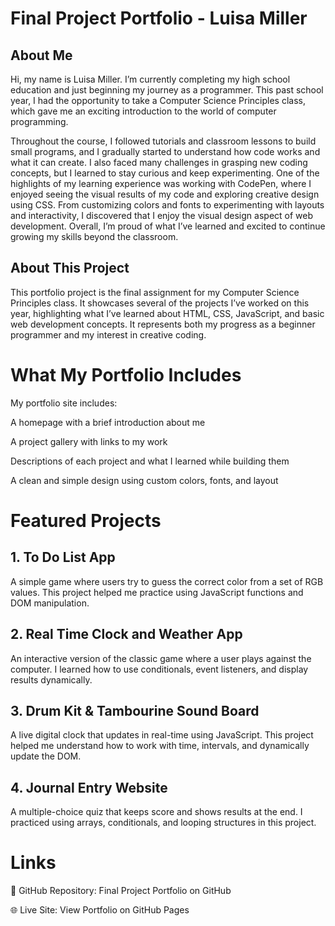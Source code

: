 # Final Project Portfolio - Luisa Miller

## About Me
Hi, my name is Luisa Miller. I’m currently completing my high school education and just beginning my journey as a programmer. This past school year, I had the opportunity to take a Computer Science Principles class, which gave me an exciting introduction to the world of computer programming.

Throughout the course, I followed tutorials and classroom lessons to build small programs, and I gradually started to understand how code works and what it can create. I also faced many challenges in grasping new coding concepts, but I learned to stay curious and keep experimenting. One of the highlights of my learning experience was working with CodePen, where I enjoyed seeing the visual results of my code and exploring creative design using CSS. From customizing colors and fonts to experimenting with layouts and interactivity, I discovered that I enjoy the visual design aspect of web development. Overall, I’m proud of what I’ve learned and excited to continue growing my skills beyond the classroom.

## About This Project
This portfolio project is the final assignment for my Computer Science Principles class. It showcases several of the projects I’ve worked on this year, highlighting what I’ve learned about HTML, CSS, JavaScript, and basic web development concepts. It represents both my progress as a beginner programmer and my interest in creative coding.

# What My Portfolio Includes
My portfolio site includes:

A homepage with a brief introduction about me

A project gallery with links to my work

Descriptions of each project and what I learned while building them

A clean and simple design using custom colors, fonts, and layout

# Featured Projects
## 1. To Do List App
A simple game where users try to guess the correct color from a set of RGB values. This project helped me practice using JavaScript functions and DOM manipulation.

## 2. Real Time Clock and Weather App
An interactive version of the classic game where a user plays against the computer. I learned how to use conditionals, event listeners, and display results dynamically.

## 3. Drum Kit & Tambourine Sound Board
A live digital clock that updates in real-time using JavaScript. This project helped me understand how to work with time, intervals, and dynamically update the DOM.

## 4. Journal Entry Website
A multiple-choice quiz that keeps score and shows results at the end. I practiced using arrays, conditionals, and looping structures in this project.

# Links
🔗 GitHub Repository: Final Project Portfolio on GitHub

🌐 Live Site: View Portfolio on GitHub Pages

